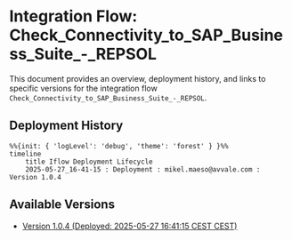 # Integration Flow: Check_Connectivity_to_SAP_Business_Suite_-_REPSOL

This document provides an overview, deployment history, and links to specific versions for the integration flow `Check_Connectivity_to_SAP_Business_Suite_-_REPSOL`.

## Deployment History
<!-- DEPLOYMENT_TIMELINE_START -->
```mermaid
%%{init: { 'logLevel': 'debug', 'theme': 'forest' } }%%
timeline
    title Iflow Deployment Lifecycle
    2025-05-27_16-41-15 : Deployment : mikel.maeso@avvale.com : Version 1.0.4
```
<!-- DEPLOYMENT_TIMELINE_END -->

## Available Versions
<!-- VERSION_LINKS_START -->
- [Version 1.0.4 (Deployed: 2025-05-27 16:41:15 CEST CEST)](./1.0.4/readme.md)
<!-- VERSION_LINKS_END -->